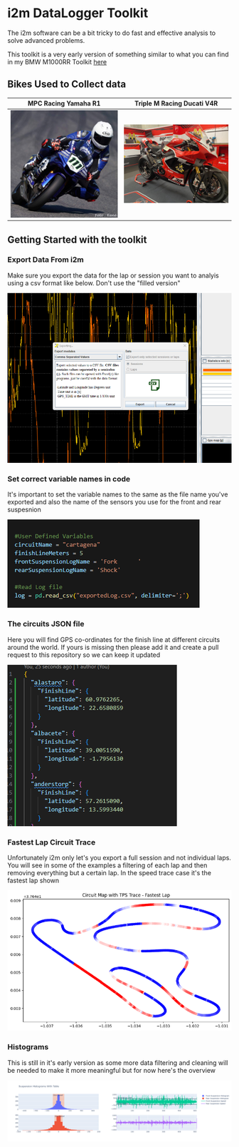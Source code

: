# i2m DataLogger Toolkit

The i2m software can be a bit tricky to do fast and effective analysis to solve advanced problems.

This toolkit is a very early version of something similar to what you can find in my BMW M1000RR Toolkit [here](https://github.com/martycochrane/BMW-M1000RR-Electronics-Analytics)

## Bikes Used to Collect data

|MPC Racing Yamaha R1           |Triple M Racing Ducati V4R     |
|-------------------------------|-------------------------------|
| ![Yamaha](/img/yamaha.JPG) | ![Ducati](/img/ducati.jpg) |


## Getting Started with the toolkit

### Export Data From i2m

Make sure you export the data for the lap or session you want to analyis using a csv format like below. Don't use the "filled version"

![Export Data](/img/export.png) 

### Set correct variable names in code

It's important to set the variable names to the same as the file name you've exported and also the name of the sensors you use for the front and rear suspesnion

![Variable Names](/img/variableNames.png) 

### The circuits JSON file

Here you will find GPS co-ordinates for the finish line at different circuits around the world. If yours is missing then please add it and create a pull request to this repository so we can keep it updated

![Circuits](/img/circuitsJSON.png) 

### Fastest Lap Circuit Trace

Unfortunately i2m only let's you export a full session and not individual laps. You will see in some of the examples a filtering of each lap and then removing everything but a certain lap. In the speed trace case it's the fastest lap shown

![Fastest Lap](/img/fastestLap.png) 

### Histograms

This is still in it's early version as some more data filtering and cleaning will be needed to make it more meaningful but for now here's the overview

![Histograms](/img/histogram.png) 